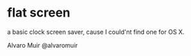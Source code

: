 flat screen
================

a basic clock screen saver, cause I could'nt find one for OS X.

Alvaro Muir
@alvaromuir
